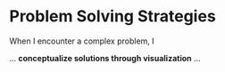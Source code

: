 # Problem Solving Strategies

When I encounter a complex problem, I

… **conceptualize solutions through visualization** ...